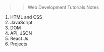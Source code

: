 >> Web Development Tutorials Notes

1. HTML and CSS
2. JavaScript
3. DOM
4. API, JSON
5. React Js
6. Projects
